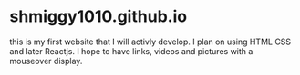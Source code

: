 # shmiggy1010.github.io
this is my first website that I will activly develop. I plan on using HTML CSS and later Reactjs.
I hope to have links, videos and pictures with a mouseover display. 
